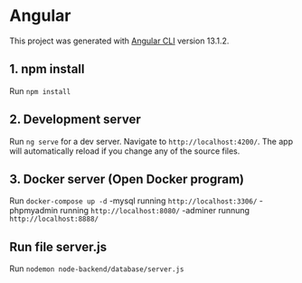 # Angular

This project was generated with [Angular CLI](https://github.com/angular/angular-cli) version 13.1.2.

## 1. npm install

Run `npm install`

## 2. Development server
Run `ng serve` for a dev server. Navigate to `http://localhost:4200/`. The app will automatically reload if you change any of the source files.


## 3. Docker server (Open Docker program)

Run `docker-compose up -d`
-mysql running `http://localhost:3306/`
-phpmyadmin running `http://localhost:8080/`
-adminer runnung `http://localhost:8888/`

## Run file server.js

Run `nodemon node-backend/database/server.js`
